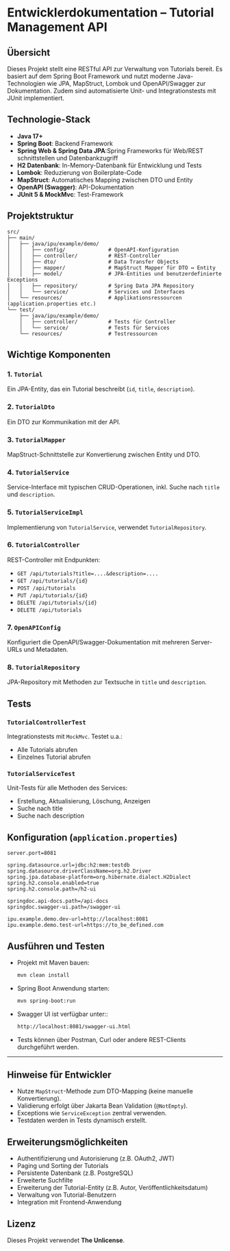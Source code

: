 # Entwicklerdokumentation – Tutorial Management API

## Übersicht

Dieses Projekt stellt eine RESTful API zur Verwaltung von Tutorials bereit. Es basiert auf dem Spring Boot Framework und nutzt moderne Java-Technologien wie JPA, MapStruct, Lombok und OpenAPI/Swagger zur Dokumentation. Zudem sind automatisierte Unit- und Integrationstests mit JUnit implementiert.

## Technologie-Stack

- **Java 17+**
- **Spring Boot**: Backend Framework
- **Spring Web & Spring Data JPA**:Spring Frameworks für Web/REST schnittstellen und Datenbankzugriff
- **H2 Datenbank**: In-Memory-Datenbank für Entwicklung und Tests
- **Lombok**: Reduzierung von Boilerplate-Code
- **MapStruct**: Automatisches Mapping zwischen DTO und Entity
- **OpenAPI (Swagger)**: API-Dokumentation
- **JUnit 5 & MockMvc**: Test-Framework

## Projektstruktur

```text
src/
├── main/
│   ├── java/ipu/example/demo/
│   │   ├── config/              # OpenAPI-Konfiguration
│   │   ├── controller/          # REST-Controller
│   │   ├── dto/                 # Data Transfer Objects
│   │   ├── mapper/              # MapStruct Mapper für DTO ↔ Entity
│   │   ├── model/               # JPA-Entities und benutzerdefinierte Exceptions
│   │   ├── repository/          # Spring Data JPA Repository
│   │   └── service/             # Services und Interfaces
│   └── resources/               # Applikationsressourcen (application.properties etc.)
└── test/
    ├── java/ipu/example/demo/
    │   ├── controller/          # Tests für Controller
    │   └── service/             # Tests für Services
    └── resources/               # Testressourcen
```

## Wichtige Komponenten

### 1. `Tutorial`
Ein JPA-Entity, das ein Tutorial beschreibt (`id`, `title`, `description`).

### 2. `TutorialDto`
Ein DTO zur Kommunikation mit der API. 

### 3. `TutorialMapper`
MapStruct-Schnittstelle zur Konvertierung zwischen Entity und DTO.

### 4. `TutorialService`
Service-Interface mit typischen CRUD-Operationen, inkl. Suche nach `title` und `description`.

### 5. `TutorialServiceImpl`
Implementierung von `TutorialService`, verwendet `TutorialRepository`.

### 6. `TutorialController`
REST-Controller mit Endpunkten:
- `GET /api/tutorials?title=....&description=....`
- `GET /api/tutorials/{id}`
- `POST /api/tutorials`
- `PUT /api/tutorials/{id}`
- `DELETE /api/tutorials/{id}`
- `DELETE /api/tutorials`

### 7. `OpenAPIConfig`
Konfiguriert die OpenAPI/Swagger-Dokumentation mit mehreren Server-URLs und Metadaten.

### 8. `TutorialRepository`
JPA-Repository mit Methoden zur Textsuche in `title` und `description`.

## Tests

### `TutorialControllerTest`
Integrationstests mit `MockMvc`. Testet u.a.:
- Alle Tutorials abrufen
- Einzelnes Tutorial abrufen

### `TutorialServiceTest`
Unit-Tests für alle Methoden des Services:
- Erstellung, Aktualisierung, Löschung, Anzeigen
- Suche nach title
- Suche nach description

## Konfiguration (`application.properties`)

```properties
server.port=8081

spring.datasource.url=jdbc:h2:mem:testdb
spring.datasource.driverClassName=org.h2.Driver
spring.jpa.database-platform=org.hibernate.dialect.H2Dialect
spring.h2.console.enabled=true
spring.h2.console.path=/h2-ui

springdoc.api-docs.path=/api-docs
springdoc.swagger-ui.path=/swagger-ui

ipu.example.demo.dev-url=http://localhost:8081
ipu.example.demo.test-url=https://to_be_defined.com
```

## Ausführen und Testen

- Projekt mit Maven bauen:
  ```bash
  mvn clean install
  ```

- Spring Boot Anwendung starten:
  ```bash
  mvn spring-boot:run
  ```
- Swagger UI ist verfügbar unter::
  ```bash
  http://localhost:8081/swagger-ui.html
  ```

- Tests können über Postman, Curl oder andere REST-Clients durchgeführt werden.

---

## Hinweise für Entwickler

- Nutze `MapStruct`-Methode zum DTO-Mapping (keine manuelle Konvertierung).
- Validierung erfolgt über Jakarta Bean Validation (`@NotEmpty`).
- Exceptions wie `ServiceException` zentral verwenden.
- Testdaten werden in Tests dynamisch erstellt.

## Erweiterungsmöglichkeiten
- Authentifizierung und Autorisierung (z.B. OAuth2, JWT)
- Paging und Sorting der Tutorials
- Persistente Datenbank (z.B. PostgreSQL)
- Erweiterte Suchfilte
- Erweiterung der Tutorial-Entity (z.B. Autor, Veröffentlichkeitsdatum)
- Verwaltung von Tutorial-Benutzern
- Integration mit Frontend-Anwendung


## Lizenz

Dieses Projekt verwendet **The Unlicense**.
